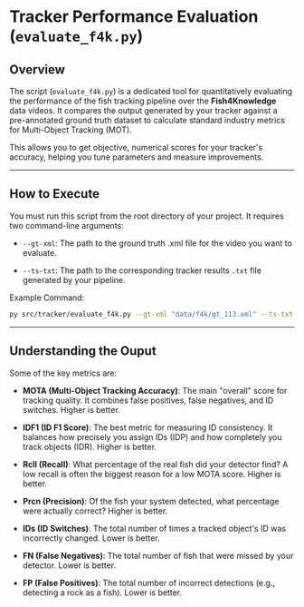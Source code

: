 # Tracker Performance Evaluation (`evaluate_f4k.py`)

## Overview

The script (`evaluate_f4k.py`) is a dedicated tool for quantitatively evaluating the performance of the fish tracking pipeline over the **Fish4Knowledge** data videos. It compares the output generated by your tracker against a pre-annotated ground truth dataset to calculate standard industry metrics for Multi-Object Tracking (MOT).

This allows you to get objective, numerical scores for your tracker's accuracy, helping you tune parameters and measure improvements.


---

## How to Execute
You must run this script from the root directory of your project. It requires two command-line arguments:

- `--gt-xml`: The path to the ground truth .xml file for the video you want to evaluate.

- `--ts-txt`: The path to the corresponding tracker results `.txt` file generated by your pipeline.

Example Command:

```bash
py src/tracker/evaluate_f4k.py --gt-xml "data/f4k/gt_113.xml" --ts-txt "outputs/gt_113_realtime_results.txt"
```

---

## Understanding the Ouput

Some of the key metrics are:

- **MOTA (Multi-Object Tracking Accuracy)**: The main "overall" score for tracking quality. It combines false positives, false negatives, and ID switches. Higher is better.

- **IDF1 (ID F1 Score)**: The best metric for measuring ID consistency. It balances how precisely you assign IDs (IDP) and how completely you track objects (IDR). Higher is better.

- **Rcll (Recall)**: What percentage of the real fish did your detector find? A low recall is often the biggest reason for a low MOTA score. Higher is better.

- **Prcn (Precision)**: Of the fish your system detected, what percentage were actually correct? Higher is better.

- **IDs (ID Switches)**: The total number of times a tracked object's ID was incorrectly changed. Lower is better.

- **FN (False Negatives)**: The total number of fish that were missed by your detector. Lower is better.

- **FP (False Positives)**: The total number of incorrect detections (e.g., detecting a rock as a fish). Lower is better.
